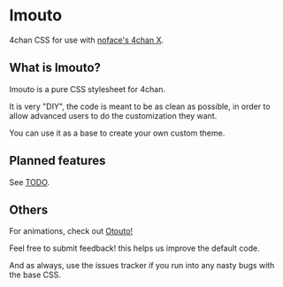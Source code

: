 # Imouto
4chan CSS for use with [noface's 4chan X](http://ihavenoface.github.io/4chan-x/).

## What is Imouto?
Imouto is a pure CSS stylesheet for 4chan.

It is very "DIY", the code is meant to be as clean as possible, in order to allow advanced users to do the customization they want.

You can use it as a base to create your own custom theme.

## Planned features
See [TODO](https://github.com/SkyCorp/Imouto/blob/master/TODO).

## Others
For animations, check out [Otouto!](https://github.com/SkyCorp/Otouto)

Feel free to submit feedback! this helps us improve the default code.

And as always, use the issues tracker if you run into any nasty bugs with the base CSS.
